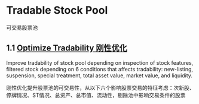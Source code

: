 # Tradable Stock Pool
可交易股票池
## 1.1 [Optimize Tradability 刚性优化](https://github.com/xinyue6688/ZLT-Project-2/blob/main/tradable_pool.py)
Improve tradability of stock pool depending on inspection of stock features, filtered stock depending on 6 conditions that affects tradability: new-listing, suspension, special treatment, total asset value, market value, and liquidity.


刚性优化提升股票池的可交易性，从以下六个影响股票交易的特征考虑：次新股、停牌情况、ST情况、总资产、总市值、流动性，剔除池中影响交易条件的股票
